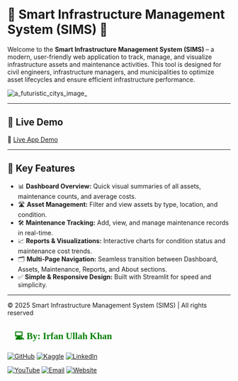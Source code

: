 # 🚧 Smart Infrastructure Management System (SIMS) 🚧

Welcome to the **Smart Infrastructure Management System (SIMS)** – a modern, user-friendly web application to track, manage, and visualize infrastructure assets and maintenance activities. This tool is designed for civil engineers, infrastructure managers, and municipalities to optimize asset lifecycles and ensure efficient infrastructure performance.

![a_futuristic_citys_image_](https://github.com/user-attachments/assets/467e1174-7a2a-43da-b906-574c8d57de1e)


---

## 📌 Live Demo
🔗 [Live App Demo](https://infrastructure-management-app.streamlit.app/)



---

## 🚀 Key Features
- 📊 **Dashboard Overview:** Quick visual summaries of all assets, maintenance counts, and average costs.
- 🛣️ **Asset Management:** Filter and view assets by type, location, and condition.
- 🛠️ **Maintenance Tracking:** Add, view, and manage maintenance records in real-time.
- 📈 **Reports & Visualizations:** Interactive charts for condition status and maintenance cost trends.
- 🗂️ **Multi-Page Navigation:** Seamless transition between Dashboard, Assets, Maintenance, Reports, and About sections.
- ✅ **Simple & Responsive Design:** Built with Streamlit for speed and simplicity.






-------------------------------------------------------------------------------------------------------------------
© 2025 Smart Infrastructure Management System (SIMS) | All rights reserved
<h2 style="font-family: 'poppins'; font-weight: bold; color: Green;">👨💻 By: Irfan Ullah Khan</h2>

[![GitHub](https://img.shields.io/badge/GitHub-Profile-blue?style=for-the-badge&logo=github)](https://github.com/programmarself) 
[![Kaggle](https://img.shields.io/badge/Kaggle-Profile-blue?style=for-the-badge&logo=kaggle)](https://www.kaggle.com/programmarself) 
[![LinkedIn](https://img.shields.io/badge/LinkedIn-Profile-blue?style=for-the-badge&logo=linkedin)](https://www.linkedin.com/in/irfan-ullah-khan-4a2871208/)  

[![YouTube](https://img.shields.io/badge/YouTube-Profile-red?style=for-the-badge&logo=youtube)](https://www.youtube.com/@irfanullahkhan7748) 
[![Email](https://img.shields.io/badge/Email-Contact%20Me-red?style=for-the-badge&logo=email)](mailto:programmarself@gmail.com)
[![Website](https://img.shields.io/badge/Website-Contact%20Me-red?style=for-the-badge&logo=website)]([https://programmarself.github.io/My_Portfolio/(https://programmarself.github.io/My_Portfolio/))


